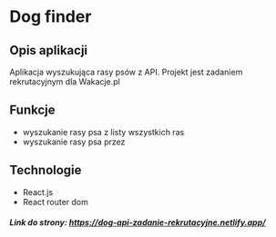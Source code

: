 # Dog finder



## Opis aplikacji

Aplikacja wyszukująca rasy psów z API. Projekt jest zadaniem rekrutacyjnym dla Wakacje.pl

## Funkcje

- wyszukanie rasy psa z listy wszystkich ras
- wyszukanie rasy psa przez 



## Technologie 

* React.js
* React router dom


##### Link do strony: https://dog-api-zadanie-rekrutacyjne.netlify.app/
